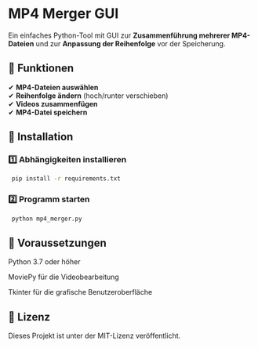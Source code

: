 # MP4 Merger GUI  
Ein einfaches Python-Tool mit GUI zur **Zusammenführung mehrerer MP4-Dateien** und zur **Anpassung der Reihenfolge** vor der Speicherung.

## 🔹 Funktionen  
✔ **MP4-Dateien auswählen**  
✔ **Reihenfolge ändern** (hoch/runter verschieben)  
✔ **Videos zusammenfügen**  
✔ **MP4-Datei speichern**  

## 🔧 Installation  
### 1️⃣ **Abhängigkeiten installieren**
```bash
 pip install -r requirements.txt
 ```
### 2️⃣ Programm starten
```bash
 python mp4_merger.py
```
## 📌 Voraussetzungen
Python 3.7 oder höher

MoviePy für die Videobearbeitung

Tkinter für die grafische Benutzeroberfläche

## 📝 Lizenz
Dieses Projekt ist unter der MIT-Lizenz veröffentlicht.

